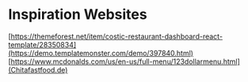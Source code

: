 # Inspiration Websites

[https://themeforest.net/item/costic-restaurant-dashboard-react-template/28350834](https://demo.templatemonster.com/demo/397840.html)
[https://www.mcdonalds.com/us/en-us/full-menu/123dollarmenu.html](Chitafastfood.de)
